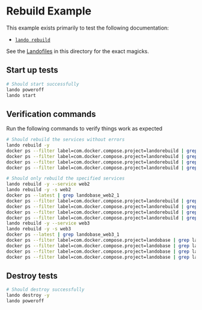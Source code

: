 # Rebuild Example

This example exists primarily to test the following documentation:

* [`lando rebuild`](https://docs.lando.dev/cli/rebuild.html)

See the [Landofiles](https://docs.lando.dev/config/lando.html) in this directory for the exact magicks.

## Start up tests

```bash
# Should start successfully
lando poweroff
lando start
```

## Verification commands

Run the following commands to verify things work as expected

```bash
# Should rebuild the services without errors
lando rebuild -y
docker ps --filter label=com.docker.compose.project=landorebuild | grep landobase_web_1
docker ps --filter label=com.docker.compose.project=landorebuild | grep landobase_web2_1
docker ps --filter label=com.docker.compose.project=landorebuild | grep landobase_web3_1
docker ps --filter label=com.docker.compose.project=landorebuild | grep landobase_web4_1

# Should only rebuild the specified services
lando rebuild -y --service web2
lando rebuild -y -s web2
docker ps --latest | grep landobase_web2_1
docker ps --filter label=com.docker.compose.project=landorebuild | grep landobase_web_1
docker ps --filter label=com.docker.compose.project=landorebuild | grep landobase_web2_1
docker ps --filter label=com.docker.compose.project=landorebuild | grep landobase_web3_1
docker ps --filter label=com.docker.compose.project=landorebuild | grep landobase_web4_1
lando rebuild -y --service web3
lando rebuild -y -s web3
docker ps --latest | grep landobase_web3_1
docker ps --filter label=com.docker.compose.project=landobase | grep landobase_web_1
docker ps --filter label=com.docker.compose.project=landobase | grep landobase_web2_1
docker ps --filter label=com.docker.compose.project=landobase | grep landobase_web3_1
docker ps --filter label=com.docker.compose.project=landobase | grep landobase_web4_1
```

## Destroy tests

```bash
# Should destroy successfully
lando destroy -y
lando poweroff
```
